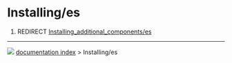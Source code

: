 # Installing/es
1.  REDIRECT [Installing_additional_components/es](Installing_additional_components/es.md)



---
![](images/Button_right.svg) [documentation index](../README.md) > Installing/es
